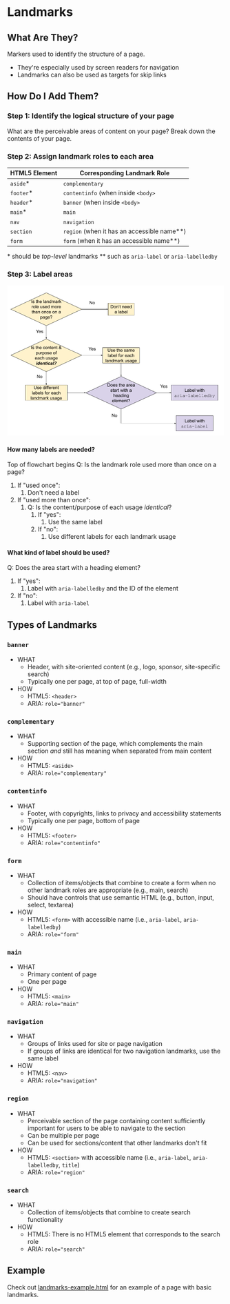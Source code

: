 # Landmarks

## What Are They?

Markers used to identify the structure of a page.

* They're especially used by screen readers for navigation
* Landmarks can also be used as targets for skip links

## How Do I Add Them?

### Step 1: Identify the logical structure of your page

What are the perceivable areas of content on your page? Break down the contents of your page.

### Step 2: Assign landmark roles to each area

| HTML5 Element | Corresponding Landmark Role |
|---|---|
|`aside`* | `complementary` |
| `footer`* | `contentinfo` (when inside `<body>` |
| `header`* | `banner` (when inside `<body>` |
| `main`* | `main` |
| `nav` | `navigation` |
| `section` | `region` (when it has an accessible name**) |
| `form` | `form` (when it has an accessible name**) |

\* should be *top-level* landmarks
\** such as `aria-label` or `aria-labelledby`

### Step 3: Label areas


![Flowchart of how to label areas. See outline after image.](landmarks-flowchart.png)


#### How many labels are needed?

Top of flowchart begins Q: Is the landmark role used more than once on a page?

1. If "used once":
    1. Don't need a label
1. If "used more than once":
    1. Q: Is the content/purpose of each usage *identical*?
        1. If "yes":
            1. Use the same label
        1. If "no":
            1. Use different labels for each landmark usage
            
#### What kind of label should be used?

Q: Does the area start with a heading element?

1. If "yes":
    1. Label with `aria-labelledby` and the ID of the element
1. If "no":
    1. Label with `aria-label`


## Types of Landmarks

### `banner`
* WHAT
    * Header, with site-oriented content (e.g., logo, sponsor, site-specific search)
    * Typically one per page, at top of page, full-width
* HOW
    * HTML5: `<header>`
    * ARIA: `role="banner"`
    
### `complementary`
* WHAT
    * Supporting section of the page, which complements the main section *and* still has meaning when separated from main content
* HOW
    * HTML5: `<aside>`
    * ARIA: `role="complementary"`
    
### `contentinfo`
* WHAT
    * Footer, with copyrights, links to privacy and accessibility statements
    * Typically one per page, bottom of page
* HOW
    * HTML5: `<footer>`
    * ARIA: `role="contentinfo"`
    
### `form`
* WHAT
    * Collection of items/objects that combine to create a form when no other landmark roles are appropriate (e.g., main, search)
    * Should have controls that use semantic HTML (e.g., button, input, select, textarea)
* HOW
    * HTML5: `<form>` with accessible name (i.e., `aria-label`, `aria-labelledby`)
    * ARIA: `role="form"`
    
### `main`
* WHAT
    * Primary content of page
    * One per page
* HOW
    * HTML5: `<main>`
    * ARIA: `role="main"`
   
### `navigation`
* WHAT
    * Groups of links used for site or page navigation
    * If groups of links are identical for two navigation landmarks, use the same label
* HOW
    * HTML5: `<nav>`
    * ARIA: `role="navigation"`
    
### `region`
* WHAT
    * Perceivable section of the page containing content sufficiently important for users to be able to navigate to the section
    * Can be multiple per page
    * Can be used for sections/content that other landmarks don't fit
* HOW
    * HTML5: `<section>` with accessible name (i.e., `aria-label`, `aria-labelledby`, `title`)
    * ARIA: `role="region"`
    
### `search`
* WHAT
    * Collection of items/objects that combine to create search functionality
* HOW
    * HTML5: There is no HTML5 element that corresponds to the search role
    * ARIA: `role="search"`

## Example

Check out [landmarks-example.html]() for an example of a page with basic landmarks.